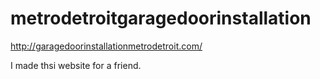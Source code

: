 # metrodetroitgaragedoorinstallation
http://garagedoorinstallationmetrodetroit.com/


I made thsi website for a friend.
